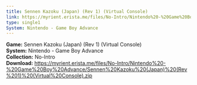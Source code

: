 ```yaml
---
title: Sennen Kazoku (Japan) (Rev 1) (Virtual Console)
link: https://myrient.erista.me/files/No-Intro/Nintendo%20-%20Game%20Boy%20Advance/Sennen%20Kazoku%20(Japan)%20(Rev%201)%20(Virtual%20Console).zip
type: single1
System: Nintendo - Game Boy Advance
---
```

<b>Game:</b> Sennen Kazoku (Japan) (Rev 1) (Virtual Console)<br>
<b>System:</b> Nintendo - Game Boy Advance<br>
<b>Collection:</b> No-Intro<br>
<b>Download:</b> https://myrient.erista.me/files/No-Intro/Nintendo%20-%20Game%20Boy%20Advance/Sennen%20Kazoku%20(Japan)%20(Rev%201)%20(Virtual%20Console).zip